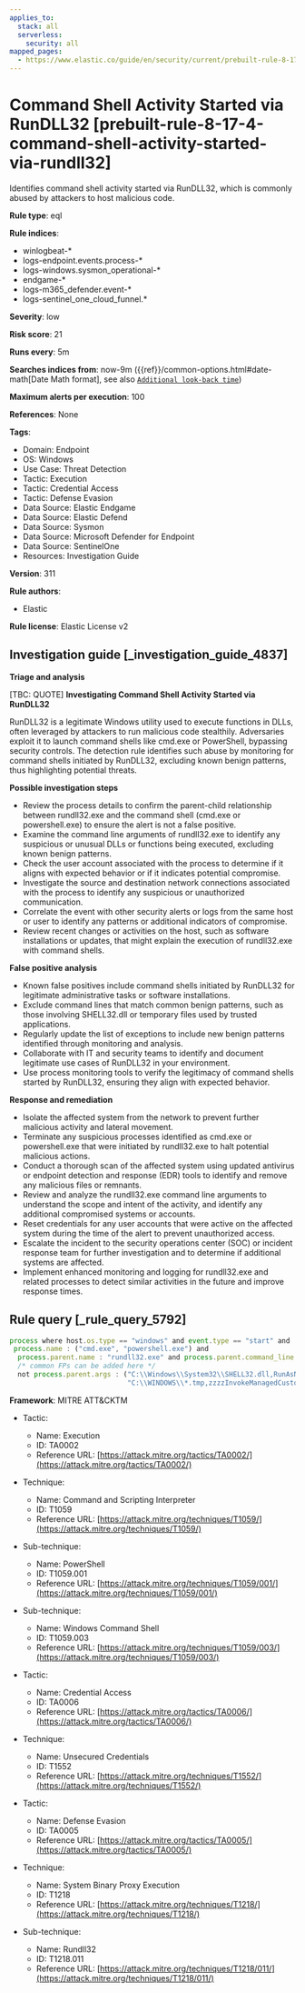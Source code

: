 ```yaml
---
applies_to:
  stack: all
  serverless:
    security: all
mapped_pages:
  - https://www.elastic.co/guide/en/security/current/prebuilt-rule-8-17-4-command-shell-activity-started-via-rundll32.html
---
```


# Command Shell Activity Started via RunDLL32 [prebuilt-rule-8-17-4-command-shell-activity-started-via-rundll32]

Identifies command shell activity started via RunDLL32, which is commonly abused by attackers to host malicious code.

**Rule type**: eql

**Rule indices**:

* winlogbeat-*
* logs-endpoint.events.process-*
* logs-windows.sysmon_operational-*
* endgame-*
* logs-m365_defender.event-*
* logs-sentinel_one_cloud_funnel.*

**Severity**: low

**Risk score**: 21

**Runs every**: 5m

**Searches indices from**: now-9m ({{ref}}/common-options.html#date-math[Date Math format], see also [`Additional look-back time`](docs-content://solutions/security/detect-and-alert/create-detection-rule.md#rule-schedule))

**Maximum alerts per execution**: 100

**References**: None

**Tags**:

* Domain: Endpoint
* OS: Windows
* Use Case: Threat Detection
* Tactic: Execution
* Tactic: Credential Access
* Tactic: Defense Evasion
* Data Source: Elastic Endgame
* Data Source: Elastic Defend
* Data Source: Sysmon
* Data Source: Microsoft Defender for Endpoint
* Data Source: SentinelOne
* Resources: Investigation Guide

**Version**: 311

**Rule authors**:

* Elastic

**Rule license**: Elastic License v2

## Investigation guide [_investigation_guide_4837]

**Triage and analysis**

[TBC: QUOTE]
**Investigating Command Shell Activity Started via RunDLL32**

RunDLL32 is a legitimate Windows utility used to execute functions in DLLs, often leveraged by attackers to run malicious code stealthily. Adversaries exploit it to launch command shells like cmd.exe or PowerShell, bypassing security controls. The detection rule identifies such abuse by monitoring for command shells initiated by RunDLL32, excluding known benign patterns, thus highlighting potential threats.

**Possible investigation steps**

* Review the process details to confirm the parent-child relationship between rundll32.exe and the command shell (cmd.exe or powershell.exe) to ensure the alert is not a false positive.
* Examine the command line arguments of rundll32.exe to identify any suspicious or unusual DLLs or functions being executed, excluding known benign patterns.
* Check the user account associated with the process to determine if it aligns with expected behavior or if it indicates potential compromise.
* Investigate the source and destination network connections associated with the process to identify any suspicious or unauthorized communication.
* Correlate the event with other security alerts or logs from the same host or user to identify any patterns or additional indicators of compromise.
* Review recent changes or activities on the host, such as software installations or updates, that might explain the execution of rundll32.exe with command shells.

**False positive analysis**

* Known false positives include command shells initiated by RunDLL32 for legitimate administrative tasks or software installations.
* Exclude command lines that match common benign patterns, such as those involving SHELL32.dll or temporary files used by trusted applications.
* Regularly update the list of exceptions to include new benign patterns identified through monitoring and analysis.
* Collaborate with IT and security teams to identify and document legitimate use cases of RunDLL32 in your environment.
* Use process monitoring tools to verify the legitimacy of command shells started by RunDLL32, ensuring they align with expected behavior.

**Response and remediation**

* Isolate the affected system from the network to prevent further malicious activity and lateral movement.
* Terminate any suspicious processes identified as cmd.exe or powershell.exe that were initiated by rundll32.exe to halt potential malicious actions.
* Conduct a thorough scan of the affected system using updated antivirus or endpoint detection and response (EDR) tools to identify and remove any malicious files or remnants.
* Review and analyze the rundll32.exe command line arguments to understand the scope and intent of the activity, and identify any additional compromised systems or accounts.
* Reset credentials for any user accounts that were active on the affected system during the time of the alert to prevent unauthorized access.
* Escalate the incident to the security operations center (SOC) or incident response team for further investigation and to determine if additional systems are affected.
* Implement enhanced monitoring and logging for rundll32.exe and related processes to detect similar activities in the future and improve response times.


## Rule query [_rule_query_5792]

```js
process where host.os.type == "windows" and event.type == "start" and
 process.name : ("cmd.exe", "powershell.exe") and
  process.parent.name : "rundll32.exe" and process.parent.command_line != null and
  /* common FPs can be added here */
  not process.parent.args : ("C:\\Windows\\System32\\SHELL32.dll,RunAsNewUser_RunDLL",
                             "C:\\WINDOWS\\*.tmp,zzzzInvokeManagedCustomActionOutOfProc")
```

**Framework**: MITRE ATT&CKTM

* Tactic:

    * Name: Execution
    * ID: TA0002
    * Reference URL: [https://attack.mitre.org/tactics/TA0002/](https://attack.mitre.org/tactics/TA0002/)

* Technique:

    * Name: Command and Scripting Interpreter
    * ID: T1059
    * Reference URL: [https://attack.mitre.org/techniques/T1059/](https://attack.mitre.org/techniques/T1059/)

* Sub-technique:

    * Name: PowerShell
    * ID: T1059.001
    * Reference URL: [https://attack.mitre.org/techniques/T1059/001/](https://attack.mitre.org/techniques/T1059/001/)

* Sub-technique:

    * Name: Windows Command Shell
    * ID: T1059.003
    * Reference URL: [https://attack.mitre.org/techniques/T1059/003/](https://attack.mitre.org/techniques/T1059/003/)

* Tactic:

    * Name: Credential Access
    * ID: TA0006
    * Reference URL: [https://attack.mitre.org/tactics/TA0006/](https://attack.mitre.org/tactics/TA0006/)

* Technique:

    * Name: Unsecured Credentials
    * ID: T1552
    * Reference URL: [https://attack.mitre.org/techniques/T1552/](https://attack.mitre.org/techniques/T1552/)

* Tactic:

    * Name: Defense Evasion
    * ID: TA0005
    * Reference URL: [https://attack.mitre.org/tactics/TA0005/](https://attack.mitre.org/tactics/TA0005/)

* Technique:

    * Name: System Binary Proxy Execution
    * ID: T1218
    * Reference URL: [https://attack.mitre.org/techniques/T1218/](https://attack.mitre.org/techniques/T1218/)

* Sub-technique:

    * Name: Rundll32
    * ID: T1218.011
    * Reference URL: [https://attack.mitre.org/techniques/T1218/011/](https://attack.mitre.org/techniques/T1218/011/)



